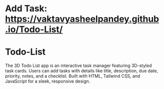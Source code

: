 # Add Task: https://vaktavyasheelpandey.github.io/Todo-List/
# Todo-List
The 3D Todo List app is an interactive task manager featuring 3D-styled task cards. Users can add tasks with details like title, description, due date, priority, notes, and a checklist. Built with HTML, Tailwind CSS, and JavaScript for a sleek, responsive design.
